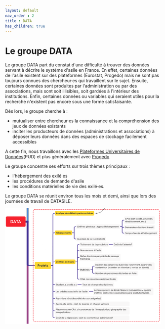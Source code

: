 ```yaml
---
layout: default
nav_order : 2
title : DATA 
has_children: true
--- 
```


# Le groupe DATA 

Le groupe DATA part du constat d'une difficulté  à trouver des données servant à décrire le système d'asile en France. En effet, certaines données de l'asile existent sur des plateformes (Eurostat, Progedo) mais ne sont pas toujours connues des chercheur·es qui travaillent sur le sujet. Ensuite, certaines données sont produites par l'administration ou par des associations, mais sont soit illisibles, soit gardées à l'intérieur des institutions. Enfin, certaines données ou variables qui seraient utiles pour la recherche n'existent pas encore sous une forme satisfaisante.

Dès lors, le groupe cherche à :
- mutualiser entre chercheur·es la connaissance et la compréhension des jeux de données existants
- inciter les producteurs de données (administrations et associations) à déposer leurs données dans des espaces de stockage facilement accessibles

A cette fin, nous travaillons avec les [Plateformes Universitaires de Données](https://www.progedo.fr/services/plates-formes-universitaires-de-donnees/)(PUD) et plus généralement avec [Progedo](https://www.progedo.fr/)

Le groupe concentre ses efforts sur trois thèmes principaux : 
- l'hébergement des exilé·es
- les procédures de demande d'asile 
- les conditions matérielles de vie des exilé·es. 

Le groupe DATA se réunit environ tous les mois et demi, ainsi que lors des journées de travail de DATASILE.

![](../img/data_index_projets.png)


